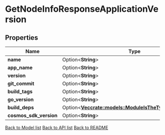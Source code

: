 # GetNodeInfoResponseApplicationVersion

## Properties

Name | Type | Description | Notes
------------ | ------------- | ------------- | -------------
**name** | Option<**String**> |  | [optional]
**app_name** | Option<**String**> |  | [optional]
**version** | Option<**String**> |  | [optional]
**git_commit** | Option<**String**> |  | [optional]
**build_tags** | Option<**String**> |  | [optional]
**go_version** | Option<**String**> |  | [optional]
**build_deps** | Option<[**Vec<crate::models::ModuleIsTheTypeForVersionInfo>**](Module_is_the_type_for_VersionInfo.md)> |  | [optional]
**cosmos_sdk_version** | Option<**String**> |  | [optional]

[Back to Model list](../README.md#documentation-for-models) [Back to API list](../README.md#documentation-for-api-endpoints) [Back to README](../README.md)


